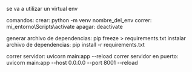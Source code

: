 se va a utilizar un virtual env

comandos:
crear: python -m venv nombre_del_env
correr: mi_entorno\Scripts\activate
apagar: deactivate

generar archivo de dependencias: pip freeze > requirements.txt
instalar archivo de dependencias: pip install -r requirements.txt

correr servidor: uvicorn main:app --reload
correr servidor en puerto: uvicorn main:app --host 0.0.0.0 --port 8001 --reload
